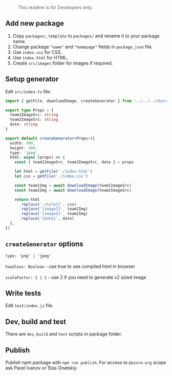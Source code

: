 > This readme is for Developers only.


## Add new package

1. Copy `packages/_template` to `packages/` and rename it to your package name.
2. Change package `"name"` and `"homepage"` fields in `package.json` file.
3. Use `index.css` for CSS.
4. Use `index.html` for HTML.
5. Create `src/images` folder for images if required.


## Setup generator

Edit `src/index.ts` file:

```typescript
import { getFile, downloadImage, createGenerator } from '../../../shared/utils'

export type Props = {
  team1ImageSrc: string
  team2ImageSrc: string
  date: string
}

export default createGenerator<Props>({
  width: 800,
  height: 400,
  type: 'jpeg',
  html: async (props) => {
    const { team1ImageSrc, team2ImageSrc, date } = props

    let html = getFile('./index.html')
    let css = getFile('./index.css')

    const team1Img = await downloadImage(team1ImageSrc)
    const team2Img = await downloadImage(team2ImageSrc)

    return html
      .replace('.style{}', css)
      .replace('{image1}', team1Img)
      .replace('{image2}', team2Img)
      .replace('{date}', date)
  },
})
```


## `createGenerator` options

`type: 'png' | 'jpeg'`<br /><br />
`headless: Boolean` - use true to see compiled html in browser<br /><br />
`scaleFactor: 1 | 2` - use 2 if you need to generate x2 sized image


## Write tests

Edit `test/index.js` file.


## Dev, build and test

There are `dev`, `build` and `test` scripts in package folder.


## Publish

Publish npm package with `npm run publish`. For access to `@azuro-org` scope ask Pavel Ivanov or Stas Onatskiy.
